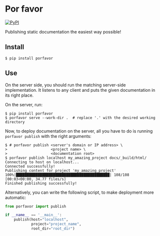 Por favor
=========

[![PyPI](https://badge.fury.io/py/porfavor.svg)](https://pypi.python.org/pypi/porfavor)

Publishing static documentation the easiest way possible!

Install
-------

```shell
$ pip install porfavor
```

Use
---

On the server side, you should run the matching server-side implementation.
It listens to any client and puts the given documentation in its right place.

On the server, run:
```shell
$ pip install porfavor
$ porfavor serve --work-dir .  # replace '.' with the desired working directory
```

Now, to deploy documentation on the server, all you have to do is running
```porfavor publish``` with the right arguments:

```shell
$ # porfavor publish <server's domain or IP address> \
>                    <project name> \
>                    <documentation root>
$ porfavor publish localhost my_amazing_project docs/_build/html/
Connecting to host on localhost...
Connected successfully!
Publishing content for project 'my_amazing_project'
100%|███████████████████████████████████████████| 108/108 [00:03<00:00, 34.77 files/s]
Finished publishing successfully!
```

Alternatively, you can write the following script, to make deployment more
automatic:

```python
from porfavor import publish

if __name__ == '__main__':
    publish(host="localhost",
            project="project_name",
            root_dir="root_dir")
```
